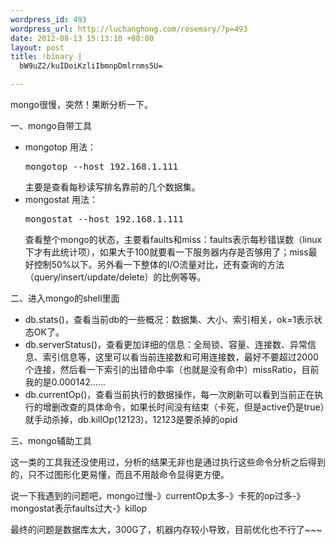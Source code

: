```yaml
--- 
wordpress_id: 493
wordpress_url: http://luchanghong.com/rosemary/?p=493
date: 2012-08-13 15:13:10 +08:00
layout: post
title: !binary |
  bW9uZ2/kuIDoiKzliIbmnpDmlrnms5U=

---
```

mongo很慢，突然！果断分析一下。

一、mongo自带工具
<ul>
	<li>mongotop
用法：<pre class="prettyprint">mongotop --host 192.168.1.111</pre> 主要是查看每秒读写排名靠前的几个数据集。</li>
	<li>mongostat
用法：<pre class="prettyprint">mongostat --host 192.168.1.111</pre>查看整个mongo的状态，主要看faults和miss：faults表示每秒错误数（linux下才有此统计项），如果大于100就要看一下服务器内存是否够用了；miss最好控制50%以下。另外看一下整体的I/O流量对比，还有查询的方法（query/insert/update/delete）的比例等等。</li>
</ul>
二、进入mongo的shell里面
<ul>
	<li>db.stats()，查看当前db的一些概况：数据集、大小、索引相关，ok=1表示状态OK了。</li>
	<li>db.serverStatus()，查看更加详细的信息：全局锁、容量、连接数、异常信息、索引信息等，这里可以看当前连接数和可用连接数，最好不要超过2000个连接，然后看一下索引的出错命中率（也就是没有命中）missRatio，目前我的是0.000142……</li>
	<li>db.currentOp()，查看当前执行的数据操作，每一次刷新可以看到当前正在执行的增删改查的具体命令，如果长时间没有结束（卡死，但是active仍是true）就手动杀掉，db.killOp(12123)，12123是要杀掉的opid</li>
</ul>
三、mongo辅助工具

这一类的工具我还没使用过，分析的结果无非也是通过执行这些命令分析之后得到的，只不过图形化更易懂，而且不用敲命令显得更方便。

说一下我遇到的问题吧，mongo过慢-》currentOp太多-》卡死的op过多-》mongostat表示faults过大-》killop

最终的问题是数据库太大，300G了，机器内存较小导致，目前优化也不行了~~~
